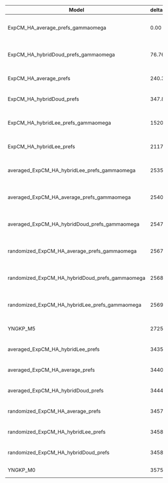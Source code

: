 | Model                                           | deltaAIC | LogLikelihood | nParams | ParamValues                                              |
|-------------------------------------------------|----------|---------------|---------|----------------------------------------------------------|
| ExpCM_HA_average_prefs_gammaomega               | 0.00     | -15199.17     | 7       | alpha_omega=1.31, beta=2.01, beta_omega=4.80, kappa=4.17 |
| ExpCM_HA_hybridDoud_prefs_gammaomega            | 76.76    | -15237.55     | 7       | alpha_omega=1.26, beta=1.57, beta_omega=4.73, kappa=4.09 |
| ExpCM_HA_average_prefs                          | 240.30   | -15320.32     | 6       | beta=2.00, kappa=3.74, omega=0.25                        |
| ExpCM_HA_hybridDoud_prefs                       | 347.86   | -15374.10     | 6       | beta=1.56, kappa=3.64, omega=0.24                        |
| ExpCM_HA_hybridLee_prefs_gammaomega             | 1520.38  | -15959.36     | 7       | alpha_omega=0.66, beta=1.22, beta_omega=3.63, kappa=4.11 |
| ExpCM_HA_hybridLee_prefs                        | 2117.68  | -16259.01     | 6       | beta=1.23, kappa=3.72, omega=0.15                        |
| averaged_ExpCM_HA_hybridLee_prefs_gammaomega    | 2535.74  | -16467.04     | 7       | alpha_omega=0.49, beta=1.23, beta_omega=3.44, kappa=4.01 |
| averaged_ExpCM_HA_average_prefs_gammaomega      | 2540.96  | -16469.65     | 7       | alpha_omega=0.49, beta=1.00, beta_omega=3.47, kappa=4.01 |
| averaged_ExpCM_HA_hybridDoud_prefs_gammaomega   | 2547.44  | -16472.89     | 7       | alpha_omega=0.49, beta=0.76, beta_omega=3.48, kappa=4.02 |
| randomized_ExpCM_HA_average_prefs_gammaomega    | 2567.60  | -16482.97     | 7       | alpha_omega=0.49, beta=0.09, beta_omega=3.48, kappa=4.03 |
| randomized_ExpCM_HA_hybridDoud_prefs_gammaomega | 2568.32  | -16483.33     | 7       | alpha_omega=0.49, beta=0.06, beta_omega=3.49, kappa=4.03 |
| randomized_ExpCM_HA_hybridLee_prefs_gammaomega  | 2569.04  | -16483.69     | 7       | alpha_omega=0.49, beta=0.07, beta_omega=3.48, kappa=4.03 |
| YNGKP_M5                                        | 2725.12  | -16556.73     | 12      | alpha_omega=0.51, beta_omega=3.92, kappa=3.49            |
| averaged_ExpCM_HA_hybridLee_prefs               | 3435.00  | -16917.67     | 6       | beta=0.98, kappa=3.65, omega=0.11                        |
| averaged_ExpCM_HA_average_prefs                 | 3440.14  | -16920.24     | 6       | beta=0.75, kappa=3.69, omega=0.11                        |
| averaged_ExpCM_HA_hybridDoud_prefs              | 3444.48  | -16922.41     | 6       | beta=0.55, kappa=3.65, omega=0.11                        |
| randomized_ExpCM_HA_average_prefs               | 3457.86  | -16929.10     | 6       | beta=0.05, kappa=3.70, omega=0.11                        |
| randomized_ExpCM_HA_hybridLee_prefs             | 3458.28  | -16929.31     | 6       | beta=0.04, kappa=3.70, omega=0.11                        |
| randomized_ExpCM_HA_hybridDoud_prefs            | 3458.64  | -16929.49     | 6       | beta=0.03, kappa=3.68, omega=0.11                        |
| YNGKP_M0                                        | 3575.64  | -16982.99     | 11      | kappa=3.17, omega=0.10                                   |